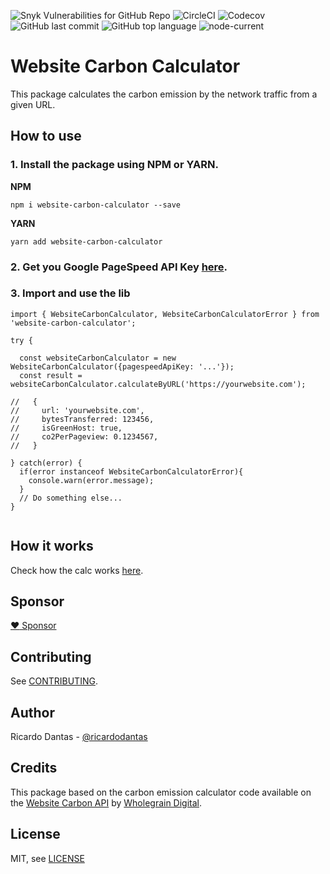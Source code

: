 ![Snyk Vulnerabilities for GitHub Repo](https://img.shields.io/snyk/vulnerabilities/github/ricardodantas/website-carbon-calculator) ![CircleCI](https://img.shields.io/circleci/build/gh/ricardodantas/website-carbon-calculator) ![Codecov](https://img.shields.io/codecov/c/github/ricardodantas/website-carbon-calculator) ![GitHub last commit](https://img.shields.io/github/last-commit/ricardodantas/website-carbon-calculator) ![GitHub top language](https://img.shields.io/github/languages/top/ricardodantas/website-carbon-calculator) ![node-current](https://img.shields.io/node/v/website-carbon-calculator)

# Website Carbon Calculator

This package calculates the carbon emission by the network traffic from a given URL.

## How to use

### 1. Install the package using NPM or YARN.

**NPM**

```
npm i website-carbon-calculator --save

```

**YARN**

```
yarn add website-carbon-calculator
```

### 2. Get you Google PageSpeed API Key [here](https://developers.google.com/speed/docs/insights/v5/get-started#APIKey).

### 3. Import and use the lib

```
import { WebsiteCarbonCalculator, WebsiteCarbonCalculatorError } from 'website-carbon-calculator';

try {

  const websiteCarbonCalculator = new WebsiteCarbonCalculator({pagespeedApiKey: '...'});
  const result = websiteCarbonCalculator.calculateByURL('https://yourwebsite.com');

//   {
//     url: 'yourwebsite.com',
//     bytesTransferred: 123456,
//     isGreenHost: true,
//     co2PerPageview: 0.1234567,
//   }

} catch(error) {
  if(error instanceof WebsiteCarbonCalculatorError){
    console.warn(error.message);
  }
  // Do something else...
}


```

## How it works

Check how the calc works [here](https://www.websitecarbon.com/how-does-it-work/).

## Sponsor

[:heart: Sponsor](https://github.com/sponsors/ricardodantas)

## Contributing

See [CONTRIBUTING](CONTRIBUTING.md).

## Author

Ricardo Dantas - [@ricardodantas](https://twitter.com/ricardodantas)

## Credits

This package based on the carbon emission calculator code available on the [Website Carbon API](https://gitlab.com/wholegrain/carbon-api-2-0/-/tree/master/) by [Wholegrain Digital](https://www.wholegraindigital.com/).

## License

MIT, see [LICENSE](LICENSE)
